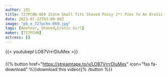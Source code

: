 ```yaml
---
author: j91
title: 727PCHN-069 153cm Small Tits Shaved Pussy J*! Pies To An Erotic Girl Who Can Not Imagine From The Appearance That Seems To Be Quiet!
date: 2023-07-22T03:00:00Z
image: "pb_e_727pchn-069.jpg"
tags: [Amateur, Shaved,Erotic Girl]
maker: [727PCHN]
actress: []
---
```



{{< youtubepl LO87VrrrDluMex >}}
###

{{% button href="https://streamtape.to/v/LO87VrrrDluMex" icon="fas fa-download" %}}download this video{{% /button %}}

